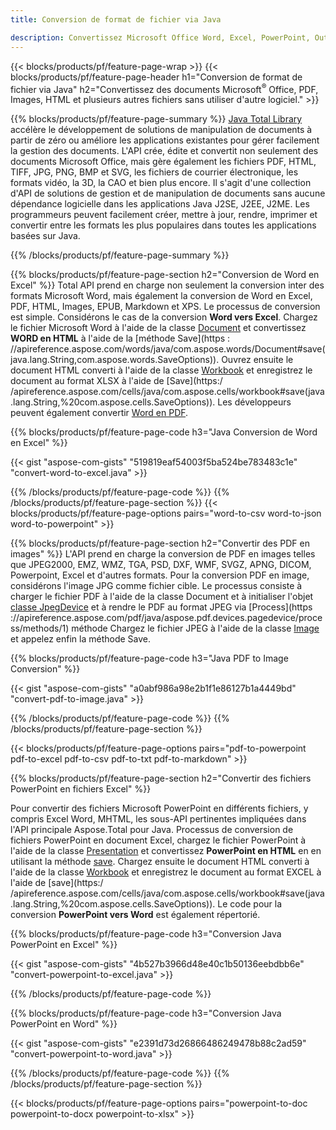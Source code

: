 ```yaml
---
title: Conversion de format de fichier via Java 

description: Convertissez Microsoft Office Word, Excel, PowerPoint, Outlook, PDF, HTML, images 3D, diagrammes, formats vidéo et différents autres formats avec seulement quelques lignes de code Java.
---
```


{{< blocks/products/pf/feature-page-wrap >}}
{{< blocks/products/pf/feature-page-header h1="Conversion de format de fichier via Java" h2="Convertissez des documents Microsoft<sup>®</sup> Office, PDF, Images, HTML et plusieurs autres fichiers sans utiliser d'autre logiciel." >}}

{{% blocks/products/pf/feature-page-summary %}}
[Java Total Library](https://products.aspose.com/total/java/) accélère le développement de solutions de manipulation de documents à partir de zéro ou améliore les applications existantes pour gérer facilement la gestion des documents. L'API crée, édite et convertit non seulement des documents Microsoft Office, mais gère également les fichiers PDF, HTML, TIFF, JPG, PNG, BMP et SVG, les fichiers de courrier électronique, les formats vidéo, la 3D, la CAO et bien plus encore. Il s'agit d'une collection d'API de solutions de gestion et de manipulation de documents sans aucune dépendance logicielle dans les applications Java J2SE, J2EE, J2ME. Les programmeurs peuvent facilement créer, mettre à jour, rendre, imprimer et convertir entre les formats les plus populaires dans toutes les applications basées sur Java.

{{% /blocks/products/pf/feature-page-summary  %}}

{{% blocks/products/pf/feature-page-section  h2="Conversion de Word en Excel" %}}
Total API prend en charge non seulement la conversion inter des formats Microsoft Word, mais également la conversion de Word en Excel, PDF, HTML, Images, EPUB, Markdown et XPS. Le processus de conversion est simple. Considérons le cas de la conversion **Word vers Excel**. Chargez le fichier Microsoft Word à l'aide de la classe [Document](https://reference.aspose.com/words/java/com.aspose.words/Document) et convertissez **WORD en HTML** à l'aide de la [méthode Save](https : //apireference.aspose.com/words/java/com.aspose.words/Document#save(java.lang.String,com.aspose.words.SaveOptions)). Ouvrez ensuite le document HTML converti à l'aide de la classe [Workbook](https://reference.aspose.com/cells/java/com.aspose.cells/Workbook) et enregistrez le document au format XLSX à l'aide de [Save](https:/ /apireference.aspose.com/cells/java/com.aspose.cells/workbook#save(java.lang.String,%20com.aspose.cells.SaveOptions)).
 Les développeurs peuvent également convertir [Word en PDF](https://products.aspose.com/words/java/conversion/word-to-pdf/).


{{% blocks/products/pf/feature-page-code h3="Java Conversion de Word en Excel" %}}

{{< gist "aspose-com-gists" "519819eaf54003f5ba524be783483c1e" "convert-word-to-excel.java" >}}

{{% /blocks/products/pf/feature-page-code  %}}
{{% /blocks/products/pf/feature-page-section %}}
{{< blocks/products/pf/feature-page-options pairs="word-to-csv word-to-json word-to-powerpoint" >}}


{{% blocks/products/pf/feature-page-section  h2="Convertir des PDF en images" %}}
L'API prend en charge la conversion de PDF en images telles que JPEG2000, EMZ, WMZ, TGA, PSD, DXF, WMF, SVGZ, APNG, DICOM, Powerpoint, Excel et d'autres formats. Pour la conversion PDF en image, considérons l'image JPG comme fichier cible. Le processus consiste à charger le fichier PDF à l'aide de la classe Document et à initialiser l'objet [classe JpegDevice](https://reference.aspose.com/pdf/java/aspose.pdf.devices/jpegdevice) et à rendre le PDF au format JPEG via [Process](https ://apireference.aspose.com/pdf/java/aspose.pdf.devices.pagedevice/process/methods/1) méthode
Chargez le fichier JPEG à l'aide de la classe [Image](https://reference.aspose.com/imaging/java/aspose.imaging/image) et appelez enfin la méthode Save.

{{% blocks/products/pf/feature-page-code h3="Java PDF to Image Conversion" %}}

{{< gist "aspose-com-gists" "a0abf986a98e2b1f1e86127b1a4449bd" "convert-pdf-to-image.java" >}}


{{% /blocks/products/pf/feature-page-code  %}}
{{% /blocks/products/pf/feature-page-section %}}

{{< blocks/products/pf/feature-page-options pairs="pdf-to-powerpoint pdf-to-excel pdf-to-csv pdf-to-txt pdf-to-markdown" >}}

{{% blocks/products/pf/feature-page-section  h2="Convertir des fichiers PowerPoint en fichiers Excel" %}}

Pour convertir des fichiers Microsoft PowerPoint en différents fichiers, y compris Excel Word, MHTML, les sous-API pertinentes impliquées dans l'API principale Aspose.Total pour Java. Processus de conversion de fichiers PowerPoint en document Excel, chargez le fichier PowerPoint à l'aide de la classe [Presentation](https://reference.aspose.com/slides/java/com.aspose.slides/Presentation) et convertissez **PowerPoint en HTML** en en utilisant la méthode [save](https://reference.aspose.com/slides/java/com.aspose.slides/Presentation#save-java.lang.String-int-com.aspose.slides.ISaveOptions-). Chargez ensuite le document HTML converti à l'aide de la classe [Workbook](https://reference.aspose.com/cells/java/com.aspose.cells/Workbook) et enregistrez le document au format EXCEL à l'aide de [save](https:/ /apireference.aspose.com/cells/java/com.aspose.cells/workbook#save(java.lang.String,%20com.aspose.cells.SaveOptions)). Le code pour la conversion **PowerPoint vers Word** est également répertorié.

{{% blocks/products/pf/feature-page-code h3="Conversion Java PowerPoint en Excel" %}}

{{< gist "aspose-com-gists" "4b527b3966d48e40c1b50136eebdbb6e" "convert-powerpoint-to-excel.java" >}}

{{% /blocks/products/pf/feature-page-code %}}

{{% blocks/products/pf/feature-page-code h3="Conversion Java PowerPoint en Word" %}}

{{< gist "aspose-com-gists" "e2391d73d26866486249478b88c2ad59" "convert-powerpoint-to-word.java" >}}

{{% /blocks/products/pf/feature-page-code %}}
{{% /blocks/products/pf/feature-page-section %}}

{{< blocks/products/pf/feature-page-options pairs="powerpoint-to-doc powerpoint-to-docx powerpoint-to-xlsx" >}}